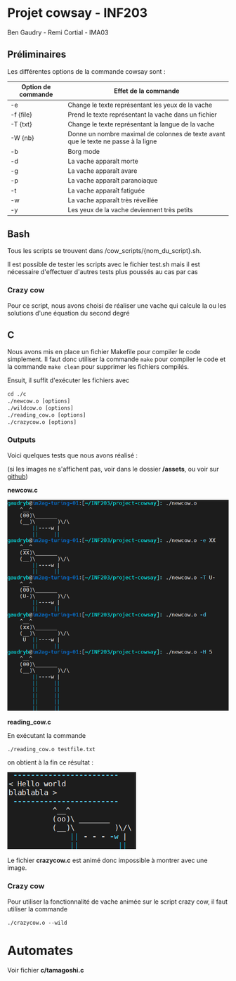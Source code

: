 # Projet cowsay - INF203

Ben Gaudry - Remi Cortial - IMA03

## Préliminaires

Les différentes options de la commande cowsay sont : 

| Option de commande | Effet de la commande                                                                |
|--------------------|-------------------------------------------------------------------------------------|
| -e <txt>           | Change le texte représentant les yeux de la vache                                   |
| -f {file}          | Prend le texte représentant la vache dans un fichier                                |
| -T {txt}           | Change le texte représentant la langue de la vache                                  |
| -W {nb}            | Donne un nombre maximal de colonnes de texte avant que le texte ne passe à la ligne |
| -b                 | Borg mode                                                                           |
| -d                 | La vache apparaît morte                                                             |
| -g                 | La vache apparaît avare                                                             |
| -p                 | La vache apparaît paranoiaque                                                       |
| -t                 | La vache apparaît fatiguée                                                          |
| -w                 | La vache apparaît très réveillée                                                    |
| -y                 | Les yeux de la vache deviennent très petits                                         |

## Bash
Tous les scripts se trouvent dans /cow_scripts/{nom_du_script}.sh.

Il est possible de tester les scripts avec le fichier test.sh mais il est 
nécessaire d'effectuer d'autres tests plus poussés au cas par cas

### Crazy cow
Pour ce script, nous avons choisi de réaliser une vache qui calcule la ou les solutions d'une équation du second degré

## C
Nous avons mis en place un fichier Makefile pour compiler le code simplement. 
Il faut donc utiliser la commande `make` pour compiler le code et la commande `make clean` pour supprimer les fichiers compilés.

Ensuit, il suffit d'exécuter les fichiers avec 
```shell
cd ./c
./newcow.o [options]
./wildcow.o [options]
./reading_cow.o [options]
./crazycow.o [options]
```

### Outputs

Voici quelques tests que nous avons réalisé :

(si les images ne s'affichent pas, voir dans le dossier __/assets__, ou voir sur [github](https://github.com/bengaudry/project-cowsay/blob/main/compte_rendu.md))

__newcow.c__

![](assets/newcow_output.png)

__reading_cow.c__

En exécutant la commande 
```shell 
./reading_cow.o testfile.txt
```
on obtient à la fin ce résultat :

![](assets/reading_cow_output.png)

Le fichier __crazycow.c__ est animé donc impossible à montrer avec une image.

### Crazy cow
Pour utiliser la fonctionnalité de vache animée sur le script crazy cow, il faut 
utiliser la commande
```shell
./crazycow.o --wild
```

# Automates
Voir fichier __c/tamagoshi.c__
